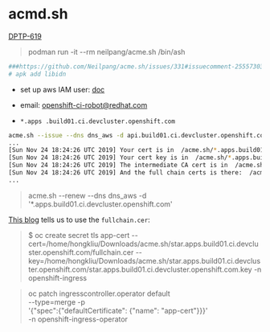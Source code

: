 # acmd.sh

[DPTP-619](https://jira.coreos.com/browse/DPTP-619)

>  podman run -it --rm neilpang/acme.sh /bin/ash

```bash
###https://github.com/Neilpang/acme.sh/issues/331#issuecomment-255573031
# apk add libidn
```


* set up aws IAM user: [doc](https://github.com/Neilpang/acme.sh/wiki/How-to-use-Amazon-Route53-API)

* email: openshift-ci-robot@redhat.com

* `*.apps .build01.ci.devcluster.openshift.com`


```bash
acme.sh --issue --dns dns_aws -d api.build01.ci.devcluster.openshift.com -d '*.apps.build01.ci.devcluster.openshift.com'
...
[Sun Nov 24 18:24:26 UTC 2019] Your cert is in  /acme.sh/*.apps.build01.ci.devcluster.openshift.com/*.apps.build01.ci.devcluster.openshift.com.cer 
[Sun Nov 24 18:24:26 UTC 2019] Your cert key is in  /acme.sh/*.apps.build01.ci.devcluster.openshift.com/*.apps.build01.ci.devcluster.openshift.com.key 
[Sun Nov 24 18:24:26 UTC 2019] The intermediate CA cert is in  /acme.sh/*.apps.build01.ci.devcluster.openshift.com/ca.cer 
[Sun Nov 24 18:24:26 UTC 2019] And the full chain certs is there:  /acme.sh/*.apps.build01.ci.devcluster.openshift.com/fullchain.cer 
...
```

> acme.sh --renew --dns dns_aws -d '*.apps.build01.ci.devcluster.openshift.com'

[This blog](https://blog.openshift.com/requesting-and-installing-lets-encrypt-certificates-for-openshift-4/) tells us to use the `fullchain.cer`:

> $ oc create secret tls app-cert --cert=/home/hongkliu/Downloads/acme.sh/star.apps.build01.ci.devcluster.openshift.com/fullchain.cer --key=/home/hongkliu/Downloads/acme.sh/star.apps.build01.ci.devcluster.openshift.com/star.apps.build01.ci.devcluster.openshift.com.key  -n openshift-ingress


> oc patch ingresscontroller.operator default \
     --type=merge -p \
     '{"spec":{"defaultCertificate": {"name": "app-cert"}}}' \
     -n openshift-ingress-operator